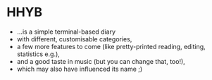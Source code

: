 # HHYB
- ...is a simple terminal-based diary
- with different, customisable categories,
- a few more features to come (like pretty-printed reading, editing, statistics e.g.),
- and a good taste in music (but you can change that, too!),
- which may also have influenced its name ;)
